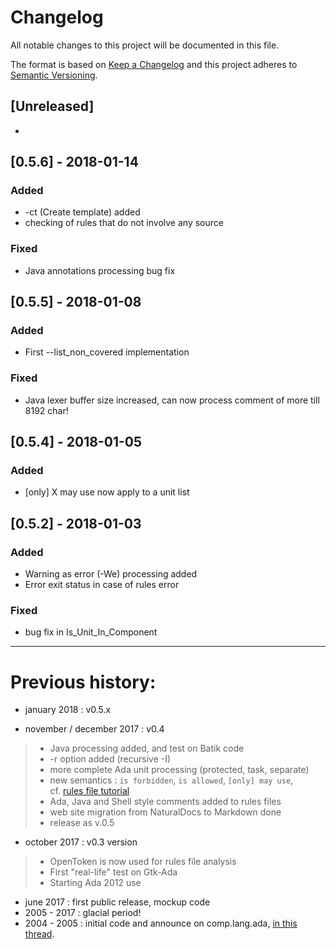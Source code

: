 # Changelog

All notable changes to this project will be documented in this file.

The format is based on [Keep a Changelog](http://keepachangelog.com/en/1.0.0/)
and this project adheres to [Semantic Versioning](http://semver.org/spec/v2.0.0.html).

## [Unreleased]

- 

## [0.5.6] - 2018-01-14

### Added

- -ct (Create template) added
- checking of rules that do not involve any source

### Fixed

- Java annotations processing bug fix

## [0.5.5] - 2018-01-08

### Added

-  First --list_non_covered implementation

### Fixed

- Java lexer buffer size increased, can now process comment of more till 8192 char!

## [0.5.4] - 2018-01-05

### Added

- [only] X may use now apply to a unit list

## [0.5.2] - 2018-01-03

### Added

- Warning as error (-We) processing added
- Error exit status in case of rules error

### Fixed

- bug fix in Is_Unit_In_Component

---

# Previous history:

- january 2018 : v0.5.x  

- november / december 2017 : v0.4
>  - Java processing added, and test on Batik code
>  - -r option added (recursive -I) 
>  - more complete Ada unit processing (protected, task, separate)
>  - new semantics : `is forbidden`, `is allowed`, `[only] may use`,  
>    cf. [rules file tutorial](rules.md)
>  - Ada, Java and Shell style comments added to rules files
>  - web site migration from NaturalDocs to Markdown done
>  - release as v.0.5  
- october 2017  : v0.3 version
>  - OpenToken is now used for rules file analysis
>  - First "real-life" test on Gtk-Ada
>  - Starting Ada 2012 use
- june 2017     : first public release, mockup code 
- 2005 - 2017   : glacial period!
- 2004 - 2005   : initial code and announce on comp.lang.ada, [in this thread](http://groups.google.com/group/comp.lang.ada/browse_thread/thread/4a195a443fce793e/41bb2cb527464bab?q=comp.lang.ada+example+of+layered+software#41bb2cb527464bab).
